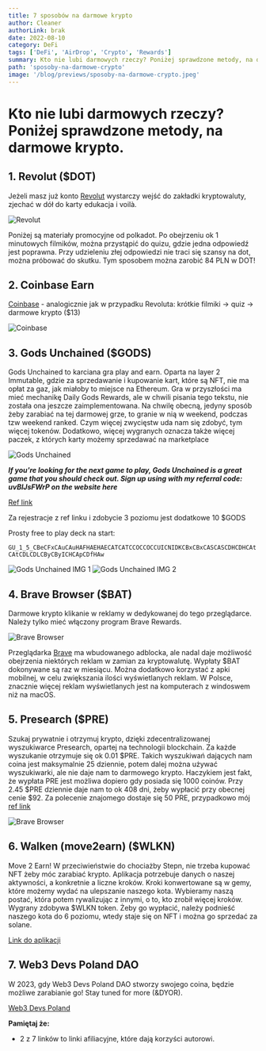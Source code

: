 ```yaml
---
title: 7 sposobów na darmowe krypto
author: Cleaner
authorLink: brak
date: 2022-08-10
category: DeFi
tags: ['DeFi', 'AirDrop', 'Crypto', 'Rewards']
summary: Kto nie lubi darmowych rzeczy? Poniżej sprawdzone metody, na darmowe krypto.
path: 'sposoby-na-darmowe-crypto'
image: '/blog/previews/sposoby-na-darmowe-crypto.jpeg'
---
```


# Kto nie lubi darmowych rzeczy? Poniżej sprawdzone metody, na darmowe krypto.

## 1. Revolut ($DOT)

Jeżeli masz już konto [Revolut](https://www.revolut.com/pl-PL) wystarczy wejść do zakładki kryptowaluty, zjechać w dół do karty edukacja i voilà.

![Revolut](blog/assets/sposoby-na-darmowe-crypto-image-1.jpeg)

Poniżej są materiały promocyjne od polkadot. Po obejrzeniu ok 1 minutowych filmików, można przystąpić do quizu, gdzie jedna odpowiedź jest poprawna. Przy udzieleniu złej odpowiedzi nie traci się szansy na dot, można próbować do skutku. Tym sposobem można zarobić 84 PLN w DOT!

## 2. Coinbase Earn

[Coinbase](https://www.coinbase.com/learning-rewards) - analogicznie jak w przypadku Revoluta: krótkie filmiki -> quiz -> darmowe krypto  ($13)

![Coinbase](blog/assets/sposoby-na-darmowe-crypto-image-2.png)

## 3. Gods Unchained ($GODS)

Gods Unchained to karciana gra play and earn. Oparta na layer 2 Immutable, gdzie za sprzedawanie i kupowanie kart, które są NFT, nie ma opłat za gaz, jak miałoby to miejsce na Ethereum. Gra w przyszłości ma mieć mechanikę Daily Gods Rewards, ale w chwili pisania tego tekstu, nie została ona jeszcze zaimplementowana. Na chwilę obecną, jedyny sposób żeby zarabiać na tej darmowej grze, to granie w nią w weekend, podczas tzw weekend ranked. Czym więcej zwycięstw uda nam się zdobyć, tym więcej tokenów. Dodatkowo, więcej wygranych oznacza także więcej paczek, z których karty możemy sprzedawać na marketplace

![Gods Unchained](blog/assets/sposoby-na-darmowe-crypto-image-3.png)

***If you're looking for the next game to play, Gods Unchained is a great game that you should check out. Sign up using with my referral code: uvBlJsFWrP on the website here***

[Ref link](https://godsunchained.com/account/register?referral=uvBlJsFWrP)

Za rejestracje z ref linku i zdobycie 3 poziomu jest dodatkowe 10 $GODS

Prosty free to play deck na start:

`GU_1_5_CBeCFxCAuCAuHAFHAEHAECATCATCCOCCOCCUICNIDKCBxCBxCASCASCDHCDHCAtCAtCDLCDLCByCByICHCApCDfHAw`


![Gods Unchained IMG 1](blog/assets/sposoby-na-darmowe-crypto-image-4.png)
![Gods Unchained IMG 2](blog/assets/sposoby-na-darmowe-crypto-image-5.png)

## 4. Brave Browser ($BAT)

Darmowe krypto klikanie w reklamy w dedykowanej do tego przeglądarce.  Należy tylko mieć włączony program Brave Rewards.

![Brave Browser](blog/assets/sposoby-na-darmowe-crypto-image-6.png)

Przeglądarka [Brave](https://brave.com/pl/download/) ma wbudowanego adblocka, ale nadal daje możliwość obejrzenia niektórych reklam w zamian za kryptowalutę. Wypłaty $BAT dokonywane są raz w miesiącu. Można dodatkowo korzystać z apki mobilnej, w celu zwiększania ilości wyświetlanych reklam. W Polsce, znacznie więcej reklam wyświetlanych jest na komputerach z windoswem niż na macOS.

## 5. Presearch ($PRE)

Szukaj prywatnie i otrzymuj krypto, dzięki zdecentralizowanej wyszukiwarce Presearch, opartej na technologii blockchain. Za każde wyszukanie otrzymuje się ok 0.01 $PRE. Takich wyszukiwań dających nam coina jest maksymalnie 25 dziennie, potem dalej można używać wyszukiwarki, ale nie daje nam to darmowego krypto. Haczykiem jest fakt, że wypłata PRE jest możliwa dopiero gdy posiada się 1000 coinów. Przy 2.45 $PRE dziennie daje nam to ok 408 dni, żeby wypłacić przy obecnej cenie $92. Za polecenie znajomego dostaje się 50 PRE, przypadkowo mój [ref link](https://presearch.com/signup?rid=2759068)

![Brave Browser](blog/assets/sposoby-na-darmowe-crypto-image-7.png)

## 6. Walken (move2earn) ($WLKN)

Move 2 Earn! W przeciwieństwie do chociażby Stepn, nie trzeba kupować NFT żeby móc zarabiać krypto. Aplikacja potrzebuje danych o naszej aktywności, a konkretnie a liczne kroków. Kroki konwertowane są w gemy, które możemy wydać na ulepszanie naszego kota. Wybieramy naszą postać, która potem rywalizując z innymi, o to, kto zrobił więcej kroków. Wygrany zdobywa $WLKN token. Żeby go wypłacić, należy podnieść naszego kota do 6 poziomu, wtedy staje się on NFT i można go sprzedać za solane.

[Link do aplikacji](https://walken.io/)

## 7. Web3 Devs Poland DAO

W 2023, gdy Web3 Devs Poland DAO stworzy swojego coina, będzie możliwe zarabianie go! Stay tuned for more (&DYOR).

[Web3 Devs Poland](https://web3devs.pl/)

**Pamiętaj że:**
- 2 z 7 linków to linki afiliacyjne, które dają korzyści autorowi.
